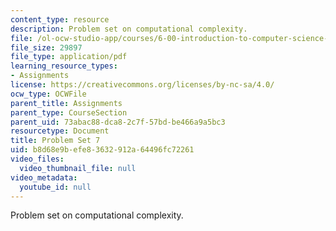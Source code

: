 ```yaml
---
content_type: resource
description: Problem set on computational complexity.
file: /ol-ocw-studio-app/courses/6-00-introduction-to-computer-science-and-programming-fall-2008/b8d68e9befe83632912a64496fc72261_pset7.pdf
file_size: 29897
file_type: application/pdf
learning_resource_types:
- Assignments
license: https://creativecommons.org/licenses/by-nc-sa/4.0/
ocw_type: OCWFile
parent_title: Assignments
parent_type: CourseSection
parent_uid: 73abac88-dca8-2c7f-57bd-be466a9a5bc3
resourcetype: Document
title: Problem Set 7
uid: b8d68e9b-efe8-3632-912a-64496fc72261
video_files:
  video_thumbnail_file: null
video_metadata:
  youtube_id: null
---
```

Problem set on computational complexity.